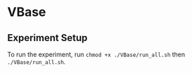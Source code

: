 # VBase

## Experiment Setup
To run the experiment, run `chmod +x ./VBase/run_all.sh` then `./VBase/run_all.sh`.
